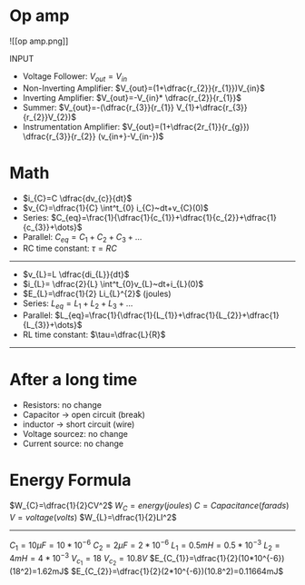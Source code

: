 
# Op amp
![[op amp.png]]

INPUT
- Voltage Follower: $V_{out}=V_{in}$
- Non-Inverting Amplifier: $V_{out}=(1+\dfrac{r_{2}}{r_{1}})V_{in}$
- Inverting Amplifier: $V_{out}=-V_{in}* \dfrac{r_{2}}{r_{1}}$
- Summer: $V_{out}=-(\dfrac{r_{3}}{r_{1}} V_{1}+\dfrac{r_{3}}{r_{2}}V_{2})$
- Instrumentation Amplifier: $V_{out}=(1+\dfrac{2r_{1}}{r_{g}}) \dfrac{r_{3}}{r_{2}} (v_{in+}-V_{in-})$
# Math
- $i_{C}=C \dfrac{dv_{c}}{dt}$
- $v_{C}=\dfrac{1}{C} \int^t_{0} i_{C}~dt+v_{C}(0)$
- Series: $C_{eq}=\frac{1}{\dfrac{1}{c_{1}}+\dfrac{1}{c_{2}}+\dfrac{1}{c_{3}}+\dots}$
- Parallel: $C_{eq}=C_{1}+C_{2}+C_{3}+ \dots$
- RC time constant: $\tau=RC$
___
- $v_{L}=L \dfrac{di_{L}}{dt}$
- $i_{L}= \dfrac{2}{L} \int^t_{0}v_{L}~dt+i_{L}(0)$
- $E_{L}=\dfrac{1}{2} Li_{L}^{2}$ (joules)
- Series: $L_{eq}=L_{1}+L_{2}+L_{3}+\dots$
- Parallel: $L_{eq}=\frac{1}{\dfrac{1}{L_{1}}+\dfrac{1}{L_{2}}+\dfrac{1}{L_{3}}+\dots}$
- RL time constant: $\tau=\dfrac{L}{R}$

___
# After a long time
- Resistors: no change
- Capacitor -> open circuit (break)
- inductor -> short circuit (wire)
- Voltage sourcez: no change
- Current source: no change

# Energy Formula
$W_{C}=\dfrac{1}{2}CV^2$
$W_{C}=energy(joules)$
$C=Capacitance(farads)$
$V=voltage(volts)$
$W_{L}=\dfrac{1}{2}LI^2$

___
$C_{1}=10 \mu F=10*10^{-6}$
$C_{2}=2\mu F=2*10^{-6}$
$L_{1}=0.5mH=0.5*10^{-3}$
$L_{2}=4mH=4*10^{-3}$
$V_{c_{1}}=18$
$V_{c_{2}}=10.8V$
$E_{C_{1}}=\dfrac{1}{2}(10*10^{-6})(18^2)=1.62mJ$
$E_{C_{2}}=\dfrac{1}{2}(2*10^{-6})(10.8^2)=0.11664mJ$
